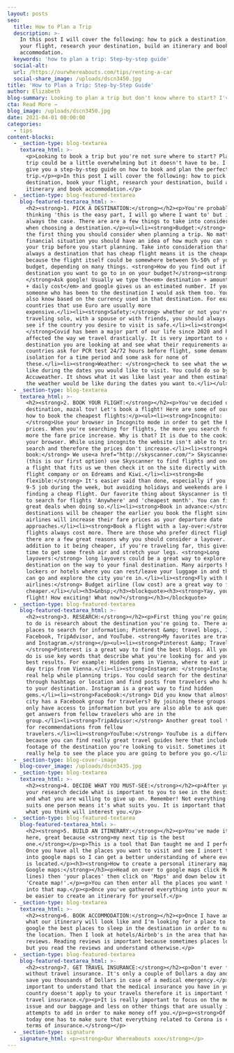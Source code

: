 ```yaml
---
layout: posts
seo:
  title: How to Plan a Trip
  description: >-
    In this post I will cover the following: how to pick a destination, book
    your flight, research your destination, build an itinerary and book
    accommodation.
  keywords: 'how to plan a trip: Step-by-step guide'
  social-alt:
  url: /https://ourwhereabouts.com/tips/renting-a-car
  social-share_image: /uploads/dscn3450.jpg
title: 'How to Plan a Trip: Step-by-Step Guide'
author: Elizabeth
blog-summary: Looking to plan a trip but don't know where to start? I've got you!
cta: Read More →
blog_image: /uploads/dscn3450.jpg
date: 2021-04-01 00:00:00
categories:
  - tips
content-blocks:
  - _section-type: blog-textarea
    textarea_html: >-
      <p>Looking to book a trip but you're not sure where to start? Planning a
      trip could be a little overwhelming but it doesn't have to be. I'm here to
      give you a step-by-step guide on how to book and plan the perfect
      trip.</p><p>In this post I will cover the following: how to pick a
      destination, book your flight, research your destination, build an
      itinerary and book accommodation.</p>
  - _section-type: blog-featured-textarea
    blog-featured-textarea_html: >-
      <h2><strong>1. PICK A DESTINATION:</strong></h2><p>You're probably
      thinking 'this is the easy part, I will go where I want to' but it isn't
      always the case. There are are a few things to take into consideration
      when choosing a destination.</p><ul><li><strong>Budget:</strong> This is
      the first thing you should consider when planning a trip. No matter your
      financial situation you should have an idea of how much you can spend on
      your trip before you start planning. Take into consideration that not
      always a destination that has cheap flight means it is the cheapest option
      because the flight itself could be somewhere between 5%-50% of your
      budget, depending on many things. <strong>How do you find out if the
      destination you want to go to in on your budget?</strong><strong>
      </strong>Ask google! Usually we type the<em> destination + amount of days
      + daily cost</em> and google gives us an estimated number. If you know
      someone who has been to the destination I would ask them too. You could
      also know based on the currency used in that destination. For example,
      countries that use Euro are usually more
      expensive.</li><li><strong>Safety:</strong> whether or not you're
      traveling solo, with a spouse or with friends, you should always check to
      see if the country you desire to visit is safe.</li><li><strong>Covid-19:
      </strong>Covid has been a major part of our life since 2020 and has
      affected the way we travel drastically. It is very important to check the
      destination you are looking at and see what their requirements are. Some
      countries ask for PCR test 24/72 hours before flight, some demand
      isolation for a time period and some ask for none of
      these.</li><li><strong>Weather: </strong>check to see what the weather is
      like during the dates you would like to visit. You could do so by checking
      Accuweather. It shows what it was like last year and then estimate what
      the weather would be like during the dates you want to.</li></ul>
  - _section-type: blog-textarea
    textarea_html: >-
      <h2><strong>2. BOOK YOUR FLIGHT:</strong></h2><p>You've decided on a
      destination, mazal tov! Let's book a flight! Here are some of our tips on
      how to book the cheapest flights:</p><ul><li><strong>Incognito:
      </strong>Use your browser in Incognito mode in order to get the best
      prices. When you're searching for flights, the more you search for it, the
      more the fare price increase. Why is that? It is due to the cookies in
      your browser. While using incognito the website isn't able to track your
      search and therefore the prices don't increase.</li><li><strong>Where to
      book:</strong> We use<a href="http://skyscanner.com/"> Skyscanner.com</a>
      (this is our first option) use Skyscanner to find flights and once we find
      a flight that fits us we then check it on the site directly with the
      flight company or on Edreams and Kiwi.</li><li><strong>Be
      flexible:</strong> It's easier said than done, especially if you've got a
      9-5 job during the week, but avoiding holidays and weekends are key for
      finding a cheap flight. Our favorite thing about Skyscanner is the option
      to search for flights 'Anywhere' and 'cheapest month'. You can find really
      great deals when doing so.</li><li><strong>Book in advance:</strong> Some
      destinations will be cheaper the earlier you book the flight since most
      airlines will increase their fare prices as your departure date
      approaches.</li><li><strong>Book a flight with a lay-over:</strong> Direct
      flights always cost more. There are those who prefer direct flights but
      there are a few great reasons why you should consider a layover. In
      addition to it being cheaper, if you're traveling far, this gives you some
      time to get some fresh air and stretch your legs. <strong>Long
      layovers:</strong> long layovers could be a great way to explore another
      destination on the way to your final destination. Many airports have
      lockers or hotels where you can rest/leave your luggage in and then you
      can go and explore the city you're in.</li><li><strong>Fly with budget
      airlines:</strong> Budget airline (low cost) are a great way to fly for
      cheaper.</li></ul><h3>&nbsp;</h3><blockquote><h3><strong>Yay, you booked a
      flight! How exciting! What now?</strong></h3></blockquote>
  - _section-type: blog-featured-textarea
    blog-featured-textarea_html: >-
      <h2><strong>3. RESEARCH:</strong></h2><p>First thing you're going to want
      to do is research about the destination you're going to. There are a few
      places to search for information; Pinterest &amp; travel blogs, Instagram,
      Facebook, TripAdvisor, and YouTube. <strong>My favorites are travel blogs
      and Instagram.</strong></p><ul><li><strong>Pinterest &amp; Travel blogs:
      </strong>Pinterest is a great way to find the best blogs. All you need to
      do is use key words that describe what you're looking for and you get the
      best results. For example: Hidden gems in Vienna, where to eat in Vienna,
      day trips from Vienna.</li><li><strong>Instagram: </strong>Instagram is a
      real help while planning trips. You could search for the destination
      through hashtags or location and find posts from travelers who have been
      to your destination. Instagram is a great way to find hidden
      gems.</li><li><strong>Facebook:</strong> Did you know that almost every
      city has a Facebook group for travelers? By joining these groups you not
      only have access to information but you are also able to ask questions and
      get answers from fellow travelers who are in the
      group.</li><li><strong>TripAdvisor:</strong> Another great tool to look
      for recommendations from fellow
      travelers.</li><li><strong>YouTube:</strong> YouTube is a different world
      because you can find really great travel guides here that include visuals
      footage of the destination you're looking to visit. Sometimes it can
      really help to see the place you are going to before you go.</li></ul>
  - _section-type: blog-cover-image
    blog-cover_image: /uploads/dscn3435.jpg
  - _section-type: blog-textarea
    textarea_html: >-
      <h2><strong>4. DECIDE WHAT YOU MUST-SEE:</strong></h2><p>After you've done
      your research decide what is important to you to see in the destination
      and what you are willing to give up on. Remember! Not everything that
      suits one person means it's what suits you. It is important that you do
      what you think will interest you.</p>
  - _section-type: blog-featured-textarea
    blog-featured-textarea_html: >-
      <h2><strong>5. BUILD AN ITINERARY:</strong></h2><p>You've made it until
      here, great because <strong>my next tip is the best
      one.</strong></p><p>This is a tool that Dan taught me and I perfected.
      Once you have all the places you want to visit and see I insert them all
      into google maps so I can get a better understanding of where everything
      is located.</p><h3><strong>How to create a personal itinerary map via
      Google maps:</strong></h3><p>Head on over to google maps click Menu (three
      lines) then 'your places' then click on 'Maps' and down below it'll say
      'Create map!'.</p><p>You can then enter all the places you want to see
      into that map.</p><p>Once you've gathered everything into your map it'll
      be easier to create an itinerary for yourself.</p>
  - _section-type: blog-textarea
    textarea_html: >-
      <h2><strong>6. BOOK ACCOMMODATION:</strong></h2><p>Once I have an idea of
      what our itinerary will look like and I'm looking for a place to stay, I
      google the best places to sleep in the destination in order to narrow down
      the location. Then I look at hotels/Airbnb's in the area that have great
      reviews. Reading reviews is important because sometimes places look nice
      but you read the reviews and understand otherwise.</p>
  - _section-type: blog-featured-textarea
    blog-featured-textarea_html: >-
      <h2><strong>7. GET TRAVEL INSURANCE:</strong></h2><p>Don't ever fly
      without travel insurance. It's only a couple of Dollars a day and it can
      save you thousands of Dollars in case of a medical emergency.</p><p>It is
      important to understand that the medical insurance you have in your
      country doesn't apply to your travels therefore it is important to get
      travel insurance.</p><p>It is really important to focus on the medical
      issue and our baggage and less on other things that are usually insurance
      attempts to add in order to make money off you.</p><p><strong>Of course
      today one has to make sure that everything related to Corona is covered in
      terms of insurance.</strong></p>
  - _section-type: signature
    signature_html: <p><strong>Our Whereabouts xxx</strong></p>
---
```

